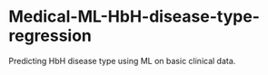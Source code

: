# Medical-ML-HbH-disease-type-regression
Predicting HbH disease type using ML on basic clinical data.
